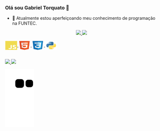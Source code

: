 ### Olá sou Gabriel Torquato 👋
- 🌱 Atualmente estou aperfeiçoando meu conhecimento de programação na FUNTEC.

<div align="center">
  <a href="https://github.com/gabrieltorquat0">
  <img height="150em" src="https://github-readme-stats.vercel.app/api?username=gabrieltorquat0&show_icons=true&theme=dracula&include_all_commits=true&count_private=true"/>
  <img height="150em" src="https://github-readme-stats.vercel.app/api/top-langs/?username=gabrieltorquat0&layout=compact&langs_count=7&theme=dracula"/>
</div>
<div style="display: inline_block"><br>
  <img align="center" alt="Gab-Js" height="30" width="40" src="https://raw.githubusercontent.com/devicons/devicon/master/icons/javascript/javascript-plain.svg">
  <img align="center" alt="Gab-HTML" height="30" width="40" src="https://raw.githubusercontent.com/devicons/devicon/master/icons/html5/html5-original.svg">
  <img align="center" alt="Gab-CSS" height="30" width="40" src="https://raw.githubusercontent.com/devicons/devicon/master/icons/css3/css3-original.svg">
  <img align="center" alt="Gab-Python" height="30" width="40" src="https://raw.githubusercontent.com/devicons/devicon/master/icons/python/python-original.svg">
</div>
  
  ##
  
<div> 
  <a href = "mailto:gabrielviniciust@hotmail.com" target="_blank"><img src="https://img.shields.io/badge/-emaill-%23333?style=for-the-badge&logo=gmail&logoColor=white"> </a>
  <a href="https://www.linkedin.com/in/gabriel-vinicius-torquato-2178b7209/" target="_blank"><img src="https://img.shields.io/badge/-LinkedIn-%230077B5?style=for-the-badge&logo=linkedin&logoColor=white"></a> 
 
  ![Snake animation](https://github.com/rafaballerini/rafaballerini/blob/output/github-contribution-grid-snake.svg)
</div>
